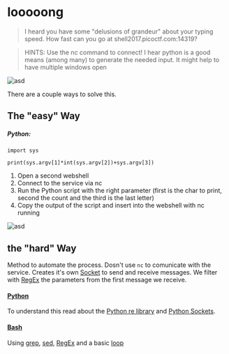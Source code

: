# looooong

>I heard you have some "delusions of grandeur" about your typing speed. How fast can you go at shell2017.picoctf.com:14319?

> HINTS:
Use the nc command to connect!
I hear python is a good means (among many) to generate the needed input.
It might help to have multiple windows open

![asd](https://image.prntscr.com/image/sRboyEpXSN6Gr11x-L345w.png)

There are a couple ways to solve this.

## The "easy" Way
##### Python:
`import sys`

`print(sys.argv[1]*int(sys.argv[2])+sys.argv[3])`

1. Open a second webshell 
2. Connect to the service via nc
3. Run the Python script with the right parameter (first is the char to print, second the count and the third is the last letter)
4. Copy the output of the script and insert into the webshell with nc running

![asd](https://image.prntscr.com/image/fqBILHxsSMaJmrnP0K--WQ.png)


## the "hard" Way 

Method to automate the process. Dosn't use `nc` to comunicate with the service. Creates it's own [Socket](https://en.wikipedia.org/wiki/Berkeley_sockets) to send and receive messages.
We filter with [RegEx](https://en.wikipedia.org/wiki/Regular_expression) the parameters from the first message we receive.
#### [Python](https://github.com/derheker/PicoCTF2017/blob/master/Tier%201/Misc/long.py)
To understand this read about the [Python re library](https://docs.python.org/2/library/re.html) and [Python Sockets](https://docs.python.org/2/library/socket.html).

#### [Bash](https://github.com/derheker/PicoCTF2017/blob/master/Tier%201/Misc/long.sh)
Using [grep](http://man7.org/linux/man-pages/man1/grep.1.html), [sed](http://man7.org/linux/man-pages/man1/sed.1.html), [RegEx](http://tldp.org/LDP/abs/html/x17129.html) and a basic [loop](http://tldp.org/LDP/abs/html/loops1.html)
